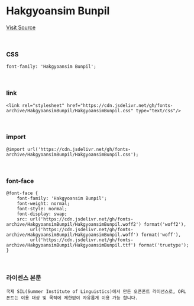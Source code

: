 # Hakgyoansim Bunpil

[Visit Source](https://copyright.keris.or.kr/idx)

&nbsp;

### CSS

```
font-family: 'Hakgyoansim Bunpil';
```

&nbsp;

### link

```
<link rel="stylesheet" href="https://cdn.jsdelivr.net/gh/fonts-archive/HakgyoansimBunpil/HakgyoansimBunpil.css" type="text/css"/>
```

&nbsp;

### import

```
@import url('https://cdn.jsdelivr.net/gh/fonts-archive/HakgyoansimBunpil/HakgyoansimBunpil.css');
```

&nbsp;

### font-face

```
@font-face {
    font-family: 'Hakgyoansim Bunpil';
    font-weight: normal;
    font-style: normal;
    font-display: swap;
    src: url('https://cdn.jsdelivr.net/gh/fonts-archive/HakgyoansimBunpil/HakgyoansimBunpil.woff2') format('woff2'),
         url('https://cdn.jsdelivr.net/gh/fonts-archive/HakgyoansimBunpil/HakgyoansimBunpil.woff') format('woff'),
         url('https://cdn.jsdelivr.net/gh/fonts-archive/HakgyoansimBunpil/HakgyoansimBunpil.ttf') format('truetype');
}
```

&nbsp;

### 라이센스 본문

```
국제 SIL(Summer Institute of Linguistics)에서 만든 오픈폰트 라이선스로, OFL 폰트는 이용 대상 및 목적에 제한없이 자유롭게 이용 가능 합니다.
```
